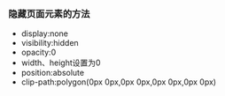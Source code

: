 ### 隐藏页面元素的方法
- display:none
- visibility:hidden
- opacity:0
- width、height设置为0
- position:absolute
- clip-path:polygon(0px 0px,0px 0px,0px 0px,0px 0px)
